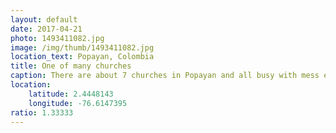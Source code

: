 ```yaml
---
layout: default
date: 2017-04-21
photo: 1493411082.jpg
image: /img/thumb/1493411082.jpg
location_text: Popayan, Colombia
title: One of many churches
caption: There are about 7 churches in Popayan and all busy with mess every day, multiple times a day! The faith of the people in that city is incredible!
location:
    latitude: 2.4448143
    longitude: -76.6147395
ratio: 1.33333
---
```

